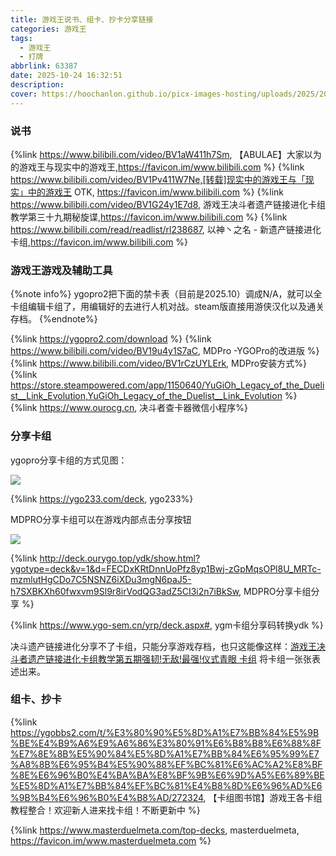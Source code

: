 ```yaml
---
title: 游戏王说书、组卡、抄卡分享链接
categories: 游戏王
tags:
  - 游戏王
  - 打牌
abbrlink: 63387
date: 2025-10-24 16:32:51
description:
cover: https://hoochanlon.github.io/picx-images-hosting/uploads/2025/20251024_222605_1.webp
---
```


### 说书

{%link https://www.bilibili.com/video/BV1aW411h7Sm, 【ABULAE】大家以为的游戏王与现实中的游戏王,https://favicon.im/www.bilibili.com %}
{%link https://www.bilibili.com/video/BV1Pv411W7Ne,[转载]现实中的游戏王与「现实」中的游戏王 OTK, https://favicon.im/www.bilibili.com %}
{%link https://www.bilibili.com/video/BV1G24y1E7d8, 游戏王决斗者遗产链接进化卡组教学第三十九期秘旋谍,https://favicon.im/www.bilibili.com %}
{%link https://www.bilibili.com/read/readlist/rl238687, 以神丶之名 - 新遗产链接进化卡组,https://favicon.im/www.bilibili.com %}


### 游戏王游戏及辅助工具

{%note info%}
ygopro2把下面的禁卡表（目前是2025.10）调成N/A，就可以全卡组编辑卡组了，用编辑好的去进行人机对战。steam版直接用游侠汉化以及通关存档。
{%endnote%}

{%link https://ygopro2.com/download %}
{%link https://www.bilibili.com/video/BV19u4y1S7aC, MDPro -YGOPro的改进版 %}
{%link https://www.bilibili.com/video/BV1rCzUYLErk, MDPro安装方式%}
{%link https://store.steampowered.com/app/1150640/YuGiOh_Legacy_of_the_Duelist__Link_Evolution,YuGiOh_Legacy_of_the_Duelist__Link_Evolution %}
{%link https://www.ourocg.cn, 决斗者查卡器微信小程序%} 

### 分享卡组

ygopro分享卡组的方式见图：

![ ](https://tu.zbhz.org/i/2025/10/24/tyuuvl.png)

{%link https://ygo233.com/deck, ygo233%}

MDPRO分享卡组可以在游戏内部点击分享按钮

![ ](https://hoochanlon.github.io/picx-images-hosting/uploads/2025/2025-10-24_22-29-39.webp)

{%link http://deck.ourygo.top/ydk/show.html?ygotype=deck&v=1&d=FECDxKRtDnnUoPfz8yp1Bwj-zGpMqsOPl8U_MRTc-mzmlutHgCDo7C5NSNZ6iXDu3mgN6paJ5-h7SXBKXh60fwxvm9Sl9r8irVodQG3adZ5CI3i2n7iBkSw, MDPRO分享卡组分享 %}

{%link https://www.ygo-sem.cn/yrp/deck.aspx#, ygm卡组分享码转换ydk %}

决斗遗产链接进化分享不了卡组，只能分享游戏存档，也只这能像这样：[游戏王决斗者遗产链接进化卡组教学第五期强韧!无敌!最强!仪式青眼 卡组](https://www.bilibili.com/opus/378451794907203742) 将卡组一张张表述出来。


### 组卡、抄卡

{%link https://ygobbs2.com/t/%E3%80%90%E5%8D%A1%E7%BB%84%E5%9B%BE%E4%B9%A6%E9%A6%86%E3%80%91%E6%B8%B8%E6%88%8F%E7%8E%8B%E5%90%84%E5%8D%A1%E7%BB%84%E6%95%99%E7%A8%8B%E6%95%B4%E5%90%88%EF%BC%81%E6%AC%A2%E8%BF%8E%E6%96%B0%E4%BA%BA%E8%BF%9B%E6%9D%A5%E6%89%BE%E5%8D%A1%E7%BB%84%EF%BC%81%E4%B8%8D%E6%96%AD%E6%9B%B4%E6%96%B0%E4%B8%AD/272324, 【卡组图书馆】游戏王各卡组教程整合！欢迎新人进来找卡组！不断更新中 %}

{%link https://www.masterduelmeta.com/top-decks, masterduelmeta, https://favicon.im/www.masterduelmeta.com %}